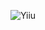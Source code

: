 <p align="center">
 <img src="https://github-readme-stats.vercel.app/api?username=yiiu" align="center" alt="Yiiu" /> 
</p>
